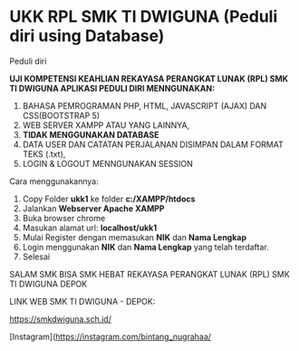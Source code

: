# UKK RPL SMK TI DWIGUNA (Peduli diri using Database)
Peduli diri


**UJI KOMPETENSI KEAHLIAN REKAYASA PERANGKAT LUNAK (RPL) SMK TI DWIGUNA APLIKASI PEDULI DIRI MENNGUNAKAN:**
1. BAHASA PEMROGRAMAN PHP, HTML, JAVASCRIPT (AJAX) DAN CSS(BOOTSTRAP 5)
2. WEB SERVER XAMPP ATAU YANG LAINNYA,
3. **TIDAK MENGGUNAKAN DATABASE**
4. DATA USER DAN CATATAN PERJALANAN DISIMPAN DALAM FORMAT TEKS (.txt), 
5. LOGIN & LOGOUT MENNGUNAKAN SESSION

Cara menggunakannya:
1. Copy Folder **ukk1** ke folder **c:/XAMPP/htdocs**
2. Jalankan **Webserver Apache XAMPP**
3. Buka browser chrome
4. Masukan alamat url: **localhost/ukk1**
5. Mulai Register dengan memasukan **NIK** dan **Nama Lengkap**
6. Login menggunakan **NIK** dan **Nama Lengkap** yang telah terdaftar.
7. Selesai

SALAM
SMK BISA SMK HEBAT
REKAYASA PERANGKAT LUNAK (RPL)
SMK TI DWIGUNA
DEPOK

LINK WEB SMK TI DWIGUNA - DEPOK:

https://smkdwiguna.sch.id/

[Instagram](https://instagram.com/bintang_nugrahaa/



